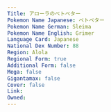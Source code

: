 ```yaml
---
﻿Title: アローラのベトベター
Pokemon Name Japanese: ベトベター
Pokemon Name German: Sleima
Pokemon Name English: Grimer
Language Card: Japanese
National Dex Number: 88
Region: Alola
Regional Form: true
Additional Form: false
Mega: false
Gigantamax: false
Cover: false
Link: 
Owned: 
---
```


